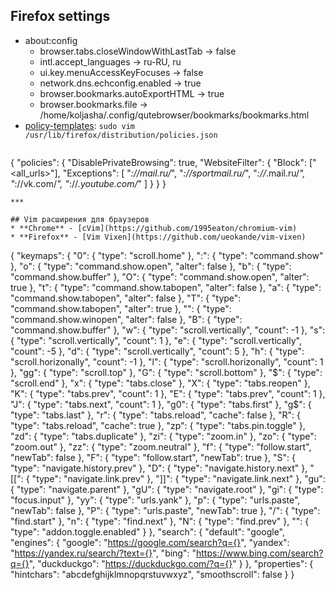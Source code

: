 ## Firefox settings
* about:config
  * browser.tabs.closeWindowWithLastTab -> false
  * intl.accept_languages -> ru-RU, ru
  * ui.key.menuAccessKeyFocuses -> false
  * network.dns.echconfig.enabled -> true
  * browser.bookmarks.autoExportHTML -> true
  * browser.bookmarks.file -> 	/home/koljasha/.config/qutebrowser/bookmarks/bookmarks.html
* [policy-templates](https://mozilla.github.io/policy-templates/): `sudo vim /usr/lib/firefox/distribution/policies.json`
  ```
{
  "policies": {
    "DisablePrivateBrowsing": true,
    "WebsiteFilter": {
      "Block": ["<all_urls>"],
      "Exceptions": [
	      "*://mail.ru/*",
	      "*://sportmail.ru/*",
	      "*://*.mail.ru/*",
	      "*://vk.com/*",
	      "*://*.youtube.com/*"
      ]
    }
  }
}
  ```
***

## Vim расширения для браузеров
* **Chrome** - [cVim](https://github.com/1995eaton/chromium-vim)
* **Firefox** - [Vim Vixen](https://github.com/ueokande/vim-vixen)
```
{
  "keymaps": {
    "0": {
      "type": "scroll.home"
    },
    ":": {
      "type": "command.show"
    },
    "o": {
      "type": "command.show.open",
      "alter": false
    },
    "b": {
      "type": "command.show.buffer"
    },
    "O": {
      "type": "command.show.open",
      "alter": true
    },
    "t": {
      "type": "command.show.tabopen",
      "alter": false
    },
    "a": {
      "type": "command.show.tabopen",
      "alter": false
    },
    "T": {
      "type": "command.show.tabopen",
      "alter": true
    },
    "": {
      "type": "command.show.winopen",
      "alter": false
    },
    "B": {
      "type": "command.show.buffer"
    },
    "w": {
      "type": "scroll.vertically",
      "count": -1
    },
    "s": {
      "type": "scroll.vertically",
      "count": 1
    },
    "e": {
      "type": "scroll.vertically",
      "count": -5
    },
    "d": {
      "type": "scroll.vertically",
      "count": 5
    },
    "h": {
      "type": "scroll.horizonally",
      "count": -1
    },
    "l": {
      "type": "scroll.horizonally",
      "count": 1
    },
    "gg": {
      "type": "scroll.top"
    },
    "G": {
      "type": "scroll.bottom"
    },
    "$": {
      "type": "scroll.end"
    },
    "x": {
      "type": "tabs.close"
    },
    "X": {
      "type": "tabs.reopen"
    },
    "K": {
      "type": "tabs.prev",
      "count": 1
    },
    "E": {
      "type": "tabs.prev",
      "count": 1
    },
    "J": {
      "type": "tabs.next",
      "count": 1
    },
    "g0": {
      "type": "tabs.first"
    },
    "g$": {
      "type": "tabs.last"
    },
    "r": {
      "type": "tabs.reload",
      "cache": false
    },
    "R": {
      "type": "tabs.reload",
      "cache": true
    },
    "zp": {
      "type": "tabs.pin.toggle"
    },
    "zd": {
      "type": "tabs.duplicate"
    },
    "zi": {
      "type": "zoom.in"
    },
    "zo": {
      "type": "zoom.out"
    },
    "zz": {
      "type": "zoom.neutral"
    },
    "f": {
      "type": "follow.start",
      "newTab": false
    },
    "F": {
      "type": "follow.start",
      "newTab": true
    },
    "S": {
      "type": "navigate.history.prev"
    },
    "D": {
      "type": "navigate.history.next"
    },
    "[[": {
      "type": "navigate.link.prev"
    },
    "]]": {
      "type": "navigate.link.next"
    },
    "gu": {
      "type": "navigate.parent"
    },
    "gU": {
      "type": "navigate.root"
    },
    "gi": {
      "type": "focus.input"
    },
    "yy": {
      "type": "urls.yank"
    },
    "p": {
      "type": "urls.paste",
      "newTab": false
    },
    "P": {
      "type": "urls.paste",
      "newTab": true
    },
    "/": {
      "type": "find.start"
    },
    "n": {
      "type": "find.next"
    },
    "N": {
      "type": "find.prev"
    },
    "<S-Esc>": {
      "type": "addon.toggle.enabled"
    }
  },
  "search": {
    "default": "google",
    "engines": {
      "google": "https://google.com/search?q={}",
      "yandex": "https://yandex.ru/search/?text={}",
      "bing": "https://www.bing.com/search?q={}",
      "duckduckgo": "https://duckduckgo.com/?q={}"
    }
  },
  "properties": {
    "hintchars": "abcdefghijklmnopqrstuvwxyz",
    "smoothscroll": false
  }
}
```

